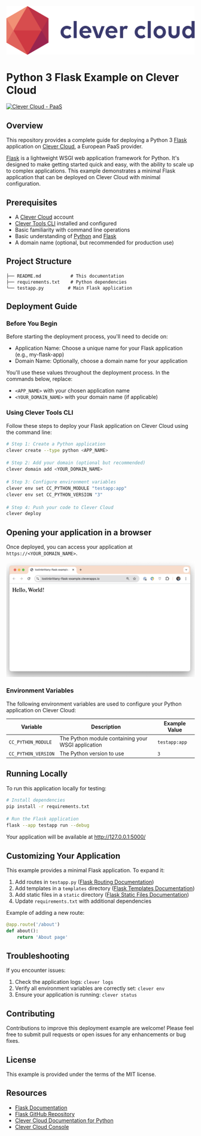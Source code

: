 ![Clever Cloud logo](/github-assets/clever-cloud-logo.png)

# Python 3 Flask Example on Clever Cloud
[![Clever Cloud - PaaS](https://img.shields.io/badge/Clever%20Cloud-PaaS-orange)](https://clever-cloud.com)

## Overview
This repository provides a complete guide for deploying a Python 3 [Flask](https://flask.palletsprojects.com/) application on [Clever Cloud](https://clever-cloud.com), a European PaaS provider.

[Flask](https://flask.palletsprojects.com/) is a lightweight WSGI web application framework for Python. It's designed to make getting started quick and easy, with the ability to scale up to complex applications. This example demonstrates a minimal Flask application that can be deployed on Clever Cloud with minimal configuration.

## Prerequisites
- A [Clever Cloud](https://www.clever-cloud.com/) account
- [Clever Tools CLI](https://github.com/CleverCloud/clever-tools) installed and configured
- Basic familiarity with command line operations
- Basic understanding of [Python](https://www.python.org/) and [Flask](https://flask.palletsprojects.com/)
- A domain name (optional, but recommended for production use)

## Project Structure

```
├── README.md           # This documentation
├── requirements.txt    # Python dependencies
└── testapp.py         # Main Flask application
```

## Deployment Guide

### Before You Begin
Before starting the deployment process, you'll need to decide on:
- Application Name: Choose a unique name for your Flask application (e.g., my-flask-app)
- Domain Name: Optionally, choose a domain name for your application

You'll use these values throughout the deployment process. In the commands below, replace:
- `<APP_NAME>` with your chosen application name
- `<YOUR_DOMAIN_NAME>` with your domain name (if applicable)

### Using Clever Tools CLI
Follow these steps to deploy your Flask application on Clever Cloud using the command line:

```bash
# Step 1: Create a Python application
clever create --type python <APP_NAME>

# Step 2: Add your domain (optional but recommended)
clever domain add <YOUR_DOMAIN_NAME>

# Step 3: Configure environment variables
clever env set CC_PYTHON_MODULE "testapp:app"
clever env set CC_PYTHON_VERSION "3"

# Step 4: Push your code to Clever Cloud
clever deploy
```

## Opening your application in a browser

Once deployed, you can access your application at `https://<YOUR_DOMAIN_NAME>`.

![Screenshot](/github-assets/screenshot.png)


### Environment Variables
The following environment variables are used to configure your Python application on Clever Cloud:

| Variable | Description | Example Value |
|----------|-------------|---------------|
| `CC_PYTHON_MODULE` | The Python module containing your WSGI application | `testapp:app` |
| `CC_PYTHON_VERSION` | The Python version to use | `3` |

## Running Locally
To run this application locally for testing:

```bash
# Install dependencies
pip install -r requirements.txt

# Run the Flask application
flask --app testapp run --debug
```

Your application will be available at http://127.0.0.1:5000/

## Customizing Your Application

This example provides a minimal Flask application. To expand it:

1. Add routes in `testapp.py` ([Flask Routing Documentation](https://flask.palletsprojects.com/en/3.0.x/quickstart/#routing))
2. Add templates in a `templates` directory ([Flask Templates Documentation](https://flask.palletsprojects.com/en/3.0.x/tutorial/templates/))
3. Add static files in a `static` directory ([Flask Static Files Documentation](https://flask.palletsprojects.com/en/3.0.x/tutorial/static/))
4. Update `requirements.txt` with additional dependencies

Example of adding a new route:

```python
@app.route('/about')
def about():
    return 'About page'
```

## Troubleshooting
If you encounter issues:

1. Check the application logs: `clever logs`
2. Verify all environment variables are correctly set: `clever env`
3. Ensure your application is running: `clever status`

## Contributing
Contributions to improve this deployment example are welcome! Please feel free to submit pull requests or open issues for any enhancements or bug fixes.

## License
This example is provided under the terms of the MIT license.

## Resources
- [Flask Documentation](https://flask.palletsprojects.com/)
- [Flask GitHub Repository](https://github.com/pallets/flask)
- [Clever Cloud Documentation for Python](https://www.clever-cloud.com/doc/deploy/application/python/python/)
- [Clever Cloud Console](https://console.clever-cloud.com/)
